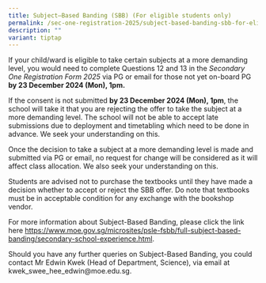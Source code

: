 ```yaml
---
title: Subject–Based Banding (SBB) (For eligible students only)
permalink: /sec-one-registration-2025/subject-based-banding-sbb-for-eligible-students-only/
description: ""
variant: tiptap
---
```

<p>If your child/ward is eligible to take certain subjects at a more demanding
level, you would need to complete Questions 12 and 13 in the <em>Secondary One Registration Form 2025 </em>via
PG or email for those not yet on-board PG <strong>by 23 December 2024 (Mon), 1pm.</strong>
</p>
<p>If the consent is not submitted <strong>by 23 December 2024 (Mon), 1pm</strong>,
the school will take it that you are rejecting the offer to take the subject
at a more demanding level. The school will not be able to accept late submissions
due to deployment and timetabling which need to be done in advance. We
seek your understanding on this.</p>
<p>Once the decision to take a subject at a more demanding level is made
and submitted via PG or email, no request for change will be considered
as it will affect class allocation. We also seek your understanding on
this.</p>
<p>Students are advised not to purchase the textbooks until they have made
a decision whether to accept or reject the SBB offer. Do note that textbooks
must be in acceptable condition for any exchange with the bookshop vendor.</p>
<p>For more information about Subject-Based Banding, please click the link
here <a href="https://www.moe.gov.sg/microsites/psle-fsbb/full-subject-based-banding/secondary-school-experience.html" rel="noopener noreferrer nofollow" target="_blank">https://www.moe.gov.sg/microsites/psle-fsbb/full-subject-based-banding/secondary-school-experience.html</a>.</p>
<p>Should you have any further queries on Subject-Based Banding, you could
contact Mr Edwin Kwek (Head of Department, Science), via email at kwek_swee_hee_edwin@moe.edu.sg.</p>
<p></p>